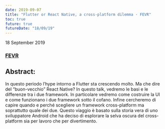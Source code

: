 ```yaml
---
date: 2019-09-07
title: "Flutter or React Native, a cross-platform dilemma · FEVR"
toc: true
future: true
futureDate: "18/09/19"
---
```


18 September 2019

### [FEVR](http://www.fevr.it/eventi/2019/09/flutter-or-react-native-a-cross-platform-dilemma/)

## Abstract:
In questo periodo l’hype intorno a Flutter sta crescendo molto. Ma che dire del “buon-vecchio” React Native? In questo talk, vedremo le basi e le differenze tra i due framework. In particolare vedremo come costruire la UI e come funzionano i due framework sotto il cofano. Infine cercheremo di capire quando e perché scegliere un framework cross-platform ma soprattutto quale dei due. Questo viaggio è basato sulla storia vera di uno sviluppatore Android che ha deciso di esplorare la selva oscura del cross-platform sia per lavoro che per divertimento.